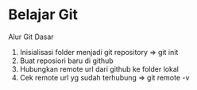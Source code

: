 # Belajar Git

Alur Git Dasar
1. Inisialisasi folder menjadi git repository => git init
2. Buat reposiori baru di github
3. Hubungkan remote url dari github ke folder lokal
4. Cek remote url yg sudah terhubung => git remote -v